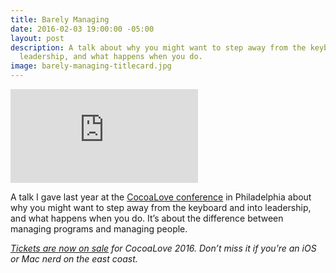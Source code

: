 ```yaml
---
title: Barely Managing
date: 2016-02-03 19:00:00 -05:00
layout: post
description: A talk about why you might want to step away from the keyboard and into
  leadership, and what happens when you do.
image: barely-managing-titlecard.jpg
---
```


<div class='embed-container'><iframe src='https://player.vimeo.com/video/153709318' frameborder='0' webkitAllowFullScreen mozallowfullscreen allowFullScreen></iframe></div>


A talk I gave last year at the [CocoaLove conference](http://cocoalove.org) in Philadelphia about why you might want to step away from the keyboard and into leadership, and what happens when you do. It’s about the difference between managing programs and managing people.

*[Tickets are now on sale](https://ti.to/cocoalove/2016) for CocoaLove 2016. Don’t miss it if you’re an iOS or Mac nerd on the east coast.*
